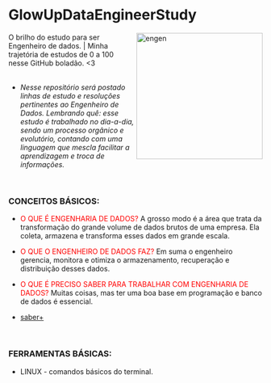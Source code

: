 # GlowUpDataEngineerStudy
  <img align="right" alt="engen" width="250" src="https://datamarte.com/wp-content/uploads/2021/06/giphy-1.gif">

O brilho do estudo para ser Engenheiro de dados. | Minha trajetória de estudos de 0 a 100 nesse GitHub boladão. &lt;3
<br />
<br />
* *Nesse repositório será postado linhas de estudo e resoluções pertinentes ao Engenheiro de Dados.
Lembrando quê: esse estudo é trabalhado no dia-a-dia, sendo um processo orgânico e evolutório, contando com uma linguagem que mescla facilitar a aprendizagem e troca de informações.*
<br />

### CONCEITOS BÁSICOS:
*  <span style="color:red"> O QUE É ENGENHARIA DE DADOS? </span> A grosso modo é a área que trata da transformação do grande volume de dados brutos de uma empresa. Ela coleta, armazena e transforma esses dados em grande escala.

* <span style="color:red"> O QUE O ENGENHEIRO DE DADOS FAZ?</span> Em suma o engenheiro gerencia, monitora e otimiza o armazenamento, recuperação e distribuição desses dados.

* <span style="color:red"> O QUE É PRECISO SABER PARA TRABALHAR COM ENGENHARIA DE DADOS? </span> Muitas coisas, mas ter uma boa base em programação e banco de dados é essencial.
* [saber+](n)

<br />

### FERRAMENTAS BÁSICAS:
* LINUX - comandos básicos do terminal.

